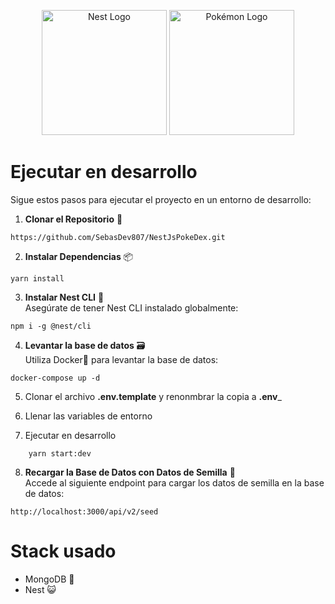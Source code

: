 <p align="center">
  <a href="http://nestjs.com/" target="blank"><img src="https://nestjs.com/img/logo-small.svg" width="200" alt="Nest Logo" /></a>
  <a href="https://pokeapi.co/" target="blank"><img src="https://www.svgrepo.com/show/276264/pokeball-pokemon.svg" width="200" alt="Pokémon Logo" /></a>
</p>

# Ejecutar en desarrollo

Sigue estos pasos para ejecutar el proyecto en un entorno de desarrollo:

1.  **Clonar el Repositorio** 🔄

```
https://github.com/SebasDev807/NestJsPokeDex.git
```

2.  **Instalar Dependencias** 📦

```
yarn install
```

3. **Instalar Nest CLI** 🌟
   <br>
   Asegúrate de tener Nest CLI instalado globalmente:

```
npm i -g @nest/cli
```

4. **Levantar la base de datos** 🗃️
   <br>
   Utiliza Docker🐳 para levantar la base de datos:

```
docker-compose up -d
```

5. Clonar el archivo __.env.template__ y renonmbrar la copia a __.env___

6. Llenar las variables de entorno

7. Ejecutar en desarrollo

```
    yarn start:dev
```

8. **Recargar la Base de Datos con Datos de Semilla** 🌱
   <br>
   Accede al siguiente endpoint para cargar los datos de semilla en la base de datos:

```
http://localhost:3000/api/v2/seed
```

# Stack usado

- MongoDB 🍃
- Nest 😺

